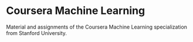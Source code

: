# Coursera Machine Learning
Material and assignments of the Coursera Machine Learning specialization from Stanford University.
